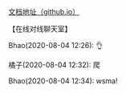 [文档地址（github.io）](https://moe-ask.github.io/api-docs/)

【在线对线聊天室】

Bhao(2020-08-04 12:26): 👌

橘子(2020-08-04 12:32): 爬

Bhao(2020-08-04 12:34): wsma!
